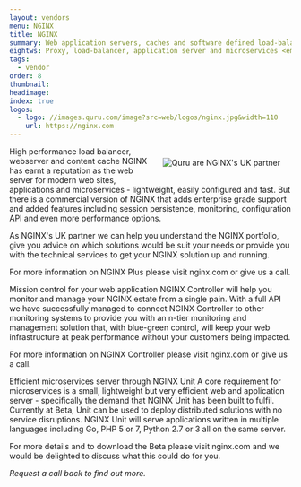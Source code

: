 ```yaml
---
layout: vendors
menu: NGINX
title: NGINX
summary: Web application servers, caches and software defined load-balancers with monitoring and microservice deployment
eightws: Proxy, load-balancer, application server and microservices <em>web platform</em>
tags:
  - vendor
order: 8
thumbnail:
headimage:
index: true
logos:
  - logo: //images.quru.com/image?src=web/logos/nginx.jpg&width=110
    url: https://nginx.com
---
```


<div id="image" style="float: right; padding: 20px 20px"> <img class="clickable" src="//images.quru.com/image?src=web/logos/nginx.jpg&width=300&top=0.3&bottom=0.7" title="NGINX" alt="Quru are NGINX's UK partner"> </div>

High performance load balancer, webserver and content cache
NGINX has earnt a reputation as the web server for modern web sites, applications and microservices - lightweight, easily configured and fast. But there is a commercial version of NGINX that adds enterprise grade support and added features including session persistence, monitoring, configuration API and even more performance options.

As NGINX's UK partner we can help you understand the NGINX portfolio, give you advice on which solutions would be suit your needs or provide you with the technical services to get your NGINX solution up and running.

For more information on NGINX Plus please visit nginx.com or give us a call.

Mission control for your web application
NGINX Controller will help you monitor and manage your NGINX estate from a single pain. With a full API we have successfully managed to connect NGINX Controller to other monitoring systems to provide you with an n-tier monitoring and management solution that, with blue-green control, will keep your web infrastructure at peak performance without your customers being impacted.

For more information on NGINX Controller please visit nginx.com or give us a call.

Efficient microservices server through NGINX Unit
A core requirement for microservices is a small, lightweight but very efficient web and application server - specifically the demand that NGINX Unit has been built to fulfil. Currently at Beta, Unit can be used to deploy distributed solutions with no service disruptions. NGINX Unit will serve applications written in multiple languages including Go, PHP 5 or 7, Python 2.7 or 3 all on the same server.

For more details and to download the Beta please visit nginx.com and we would be delighted to discuss what this could do for you.

*Request a call back to find out more.*
